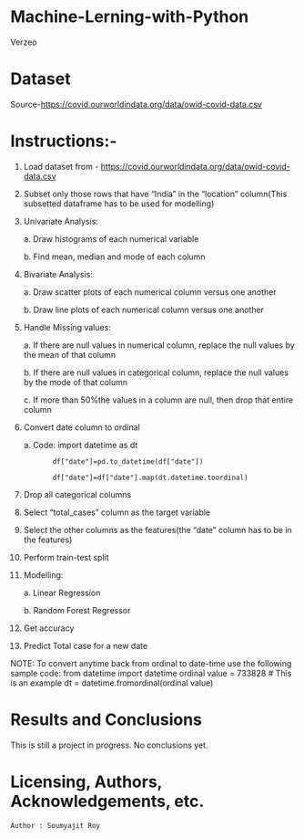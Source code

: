 # Machine-Lerning-with-Python

Verzeo

# Dataset

Source-https://covid.ourworldindata.org/data/owid-covid-data.csv 

# Instructions:-

1. Load dataset from - https://covid.ourworldindata.org/data/owid-covid-data.csv 

2. Subset only those rows that have “India” in the “location” column(This subsetted dataframe has to be used for modelling) 

3. Univariate Analysis: 

      a. Draw histograms of each numerical variable 

      b. Find mean, median and mode of each column 

4. Bivariate Analysis: 

      a. Draw scatter plots of each numerical column versus one another 
      
      b. Draw line plots of each numerical column versus one another 

5. Handle Missing values: 

      a. If there are null values in numerical column, replace the null values by the mean of that column 
      
      b. If there are null values in categorical column, replace the null values by the mode of that column 
      
      c. If more than 50%the values in a column are null, then drop that entire column 

6. Convert date column to ordinal 

     a. Code: import datetime as dt 
     
              df["date"]=pd.to_datetime(df["date"]) 
              
              df["date"]=df["date"].map(dt.datetime.toordinal)
              
7. Drop all categorical columns 

8. Select “total_cases” column as the target variable 

9. Select the other columns as the features(the “date” column has to be in the features) 

10. Perform train-test split 

11. Modelling: 

       a. Linear Regression 
       
       b. Random Forest Regressor 
       
12. Get accuracy 
       
13. Predict Total case for a new date 


NOTE: To convert anytime back from ordinal to date-time use the following sample code: from datetime import datetime ordinal value = 733828 # This is an example dt = datetime.fromordinal(ordinal value)
       
# Results and Conclusions

This is still a project in progress. No conclusions yet.
       
# Licensing, Authors, Acknowledgements, etc.
    
    Author : Soumyajit Roy
